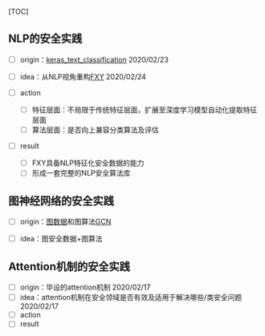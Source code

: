 

[TOC]



## NLP的安全实践

- [ ] origin：[keras_text_classification](https://github.com/stevewyl/keras_text_classification) 2020/02/23 

- [ ] idea：从NLP视角重构[FXY](https://github.com/404notf0und/FXY) 2020/02/24 

- [ ] action
  - [ ] 特征层面：不局限于传统特征层面，扩展至深度学习模型自动化提取特征层面
  - [ ] 算法层面：是否向上兼容分类算法及评估

- [ ] result
  - [ ] FXY具备NLP特征化安全数据的能力
  - [ ] 形成一套完整的NLP安全算法库

## 图神经网络的安全实践

- [ ] origin：[图数据](http://webber.tech/posts/%E5%9F%BA%E4%BA%8E%E5%9B%BE%E6%95%B0%E6%8D%AE%E7%9A%84%E4%BA%91%E4%B8%8ABOT%E5%9B%A2%E4%BC%99%E6%B7%B1%E5%BA%A6%E6%84%9F%E7%9F%A5/)和图算法[GCN](https://github.com/tkipf/gcn)

- [ ] idea：图安全数据+图算法

## Attention机制的安全实践

- [ ] origin：毕设的attention机制 2020/02/17
- [ ] idea：attention机制在安全领域是否有效及适用于解决哪些/类安全问题 2020/02/17
- [ ] action
- [ ] result
